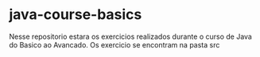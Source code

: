 # java-course-basics

Nesse repositorio estara os exercicios realizados durante o curso de Java do Basico ao Avancado.
Os exercicio se encontram na pasta src

